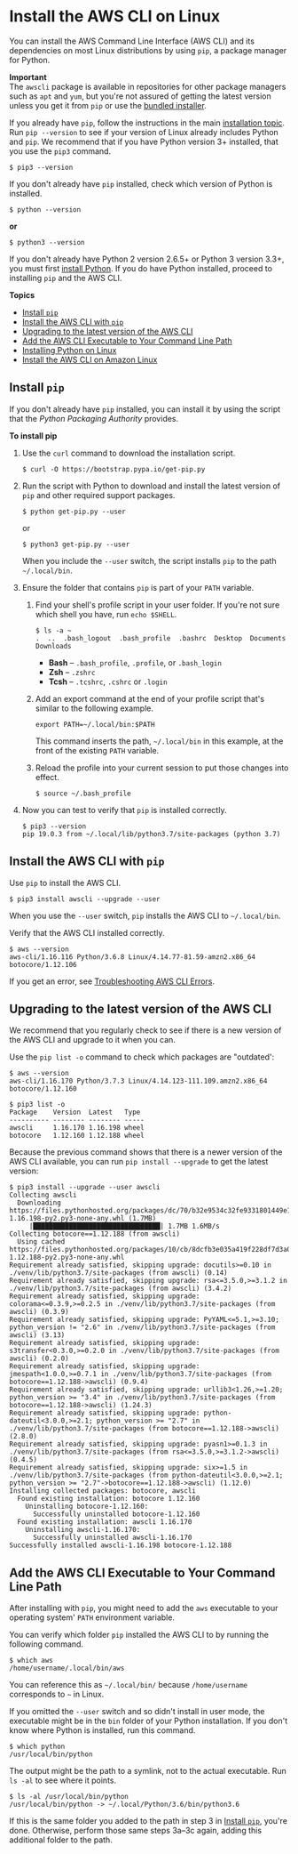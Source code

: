 # Install the AWS CLI on Linux<a name="install-linux"></a>

You can install the AWS Command Line Interface \(AWS CLI\) and its dependencies on most Linux distributions by using `pip`, a package manager for Python\.

**Important**  
The `awscli` package is available in repositories for other package managers such as `apt` and `yum`, but you're not assured of getting the latest version unless you get it from `pip` or use the [bundled installer](install-bundle.md)\.

If you already have `pip`, follow the instructions in the main [installation topic](cli-chap-install.md)\. Run `pip --version` to see if your version of Linux already includes Python and `pip`\. We recommend that if you have Python version 3\+ installed, that you use the `pip3` command\.

```
$ pip3 --version
```

If you don't already have `pip` installed, check which version of Python is installed\.

```
$ python --version
```

**or**

```
$ python3 --version
```

If you don't already have Python 2 version 2\.6\.5\+ or Python 3 version 3\.3\+, you must first [install Python](install-linux-python.md)\. If you do have Python installed, proceed to installing `pip` and the AWS CLI\.

**Topics**
+ [Install `pip`](#install-linux-pip)
+ [Install the AWS CLI with `pip`](#install-linux-awscli)
+ [Upgrading to the latest version of the AWS CLI](#install-linux-awscli-upgrade)
+ [Add the AWS CLI Executable to Your Command Line Path](#install-linux-path)
+ [Installing Python on Linux](install-linux-python.md)
+ [Install the AWS CLI on Amazon Linux](install-linux-al2017.md)

## Install `pip`<a name="install-linux-pip"></a>

If you don't already have `pip` installed, you can install it by using the script that the *Python Packaging Authority* provides\.

**To install pip**

1. Use the `curl` command to download the installation script\.

   ```
   $ curl -O https://bootstrap.pypa.io/get-pip.py
   ```

1. Run the script with Python to download and install the latest version of `pip` and other required support packages\.

   ```
   $ python get-pip.py --user
   ```

   or

   ```
   $ python3 get-pip.py --user
   ```

   When you include the `--user` switch, the script installs `pip` to the path `~/.local/bin`\.

1. Ensure the folder that contains `pip` is part of your `PATH` variable\.

   1. Find your shell's profile script in your user folder\. If you're not sure which shell you have, run `echo $SHELL`\.

      ```
      $ ls -a ~
      .  ..  .bash_logout  .bash_profile  .bashrc  Desktop  Documents  Downloads
      ```
      + **Bash** – `.bash_profile`, `.profile`, or `.bash_login`
      + **Zsh** – `.zshrc`
      + **Tcsh** – `.tcshrc`, `.cshrc` or `.login`

   1. Add an export command at the end of your profile script that's similar to the following example\.

      ```
      export PATH=~/.local/bin:$PATH
      ```

      This command inserts the path, `~/.local/bin` in this example, at the front of the existing `PATH` variable\.

   1. Reload the profile into your current session to put those changes into effect\.

      ```
      $ source ~/.bash_profile
      ```

1. Now you can test to verify that `pip` is installed correctly\.

   ```
   $ pip3 --version
   pip 19.0.3 from ~/.local/lib/python3.7/site-packages (python 3.7)
   ```

## Install the AWS CLI with `pip`<a name="install-linux-awscli"></a>

Use `pip` to install the AWS CLI\.

```
$ pip3 install awscli --upgrade --user
```

When you use the `--user` switch, `pip` installs the AWS CLI to `~/.local/bin`\. 

Verify that the AWS CLI installed correctly\.

```
$ aws --version
aws-cli/1.16.116 Python/3.6.8 Linux/4.14.77-81.59-amzn2.x86_64 botocore/1.12.106
```

If you get an error, see [Troubleshooting AWS CLI Errors](cli-chap-troubleshooting.md)\.

## Upgrading to the latest version of the AWS CLI<a name="install-linux-awscli-upgrade"></a>

We recommend that you regularly check to see if there is a new version of the AWS CLI and upgrade to it when you can\.

Use the `pip list -o` command to check which packages are "outdated':

```
$ aws --version
aws-cli/1.16.170 Python/3.7.3 Linux/4.14.123-111.109.amzn2.x86_64 botocore/1.12.160

$ pip3 list -o
Package    Version  Latest   Type 
---------- -------- -------- -----
awscli     1.16.170 1.16.198 wheel
botocore   1.12.160 1.12.188 wheel
```

Because the previous command shows that there is a newer version of the AWS CLI available, you can run `pip install --upgrade` to get the latest version:

```
$ pip3 install --upgrade --user awscli
Collecting awscli
  Downloading https://files.pythonhosted.org/packages/dc/70/b32e9534c32fe9331801449e1f7eacba6a1992c2e4af9c82ac9116661d3b/awscli-1.16.198-py2.py3-none-any.whl (1.7MB)
     |████████████████████████████████| 1.7MB 1.6MB/s 
Collecting botocore==1.12.188 (from awscli)
  Using cached https://files.pythonhosted.org/packages/10/cb/8dcfb3e035a419f228df7d3a0eea5d52b528bde7ca162f62f3096a930472/botocore-1.12.188-py2.py3-none-any.whl
Requirement already satisfied, skipping upgrade: docutils>=0.10 in ./venv/lib/python3.7/site-packages (from awscli) (0.14)
Requirement already satisfied, skipping upgrade: rsa<=3.5.0,>=3.1.2 in ./venv/lib/python3.7/site-packages (from awscli) (3.4.2)
Requirement already satisfied, skipping upgrade: colorama<=0.3.9,>=0.2.5 in ./venv/lib/python3.7/site-packages (from awscli) (0.3.9)
Requirement already satisfied, skipping upgrade: PyYAML<=5.1,>=3.10; python_version != "2.6" in ./venv/lib/python3.7/site-packages (from awscli) (3.13)
Requirement already satisfied, skipping upgrade: s3transfer<0.3.0,>=0.2.0 in ./venv/lib/python3.7/site-packages (from awscli) (0.2.0)
Requirement already satisfied, skipping upgrade: jmespath<1.0.0,>=0.7.1 in ./venv/lib/python3.7/site-packages (from botocore==1.12.188->awscli) (0.9.4)
Requirement already satisfied, skipping upgrade: urllib3<1.26,>=1.20; python_version >= "3.4" in ./venv/lib/python3.7/site-packages (from botocore==1.12.188->awscli) (1.24.3)
Requirement already satisfied, skipping upgrade: python-dateutil<3.0.0,>=2.1; python_version >= "2.7" in ./venv/lib/python3.7/site-packages (from botocore==1.12.188->awscli) (2.8.0)
Requirement already satisfied, skipping upgrade: pyasn1>=0.1.3 in ./venv/lib/python3.7/site-packages (from rsa<=3.5.0,>=3.1.2->awscli) (0.4.5)
Requirement already satisfied, skipping upgrade: six>=1.5 in ./venv/lib/python3.7/site-packages (from python-dateutil<3.0.0,>=2.1; python_version >= "2.7"->botocore==1.12.188->awscli) (1.12.0)
Installing collected packages: botocore, awscli
  Found existing installation: botocore 1.12.160
    Uninstalling botocore-1.12.160:
      Successfully uninstalled botocore-1.12.160
  Found existing installation: awscli 1.16.170
    Uninstalling awscli-1.16.170:
      Successfully uninstalled awscli-1.16.170
Successfully installed awscli-1.16.198 botocore-1.12.188
```

## Add the AWS CLI Executable to Your Command Line Path<a name="install-linux-path"></a>

After installing with `pip`, you might need to add the `aws` executable to your operating system' `PATH` environment variable\.

You can verify which folder `pip` installed the AWS CLI to by running the following command\.

```
$ which aws
/home/username/.local/bin/aws
```

You can reference this as `~/.local/bin/` because `/home/username` corresponds to `~` in Linux\.

If you omitted the `--user` switch and so didn't install in user mode, the executable might be in the `bin` folder of your Python installation\. If you don't know where Python is installed, run this command\.

```
$ which python
/usr/local/bin/python
```

The output might be the path to a symlink, not to the actual executable\. Run `ls -al` to see where it points\.

```
$ ls -al /usr/local/bin/python
/usr/local/bin/python -> ~/.local/Python/3.6/bin/python3.6
```

If this is the same folder you added to the path in step 3 in [Install `pip`](#install-linux-pip), you're done\. Otherwise, perform those same steps 3a–3c again, adding this additional folder to the path\.